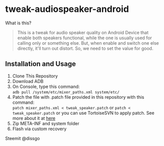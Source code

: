 # tweak-audiospeaker-android
What is this?
>This is a tweak for audio speaker quality on Android Device that enable both speakers functional, while the one is usually used for calling only or something else. 
But, when enable and switch one else directly, it'll turn out distort. So, we need to set the value for good.

## Installation and Usage
1. Clone This Repository
2. Download ADB
3. On Console, type this command:<br>
`adb pull /system/etc/mixer_paths.xml system/etc/`
4. Patch the file with .patch file provided in this repository with this command:<br>
`patch mixer_paths.xml < tweak_speaker.patch` or `patch < tweak_speaker.patch`
or you can use TortoiseSVN to apply patch. See more about it at [here](https://tortoisesvn.net/docs/nightly/TortoiseMerge_en/tmerge-basics-patch.html)
5. Zip META-INF and system folder
6. Flash via custom recovery

Steemit @dissgo